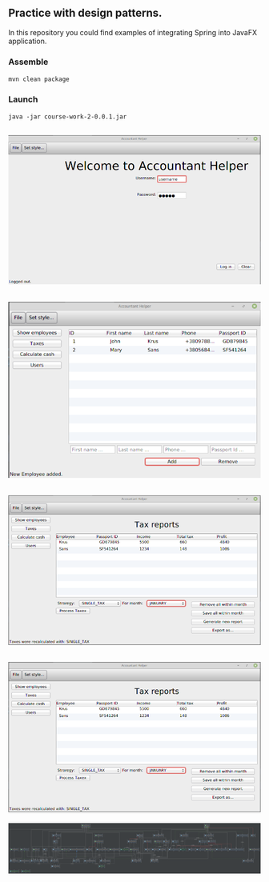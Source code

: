 ## Practice with design patterns.

In this repository you could find examples of integrating Spring into JavaFX application.

### Assemble
```
mvn clean package
```

### Launch
```
java -jar course-work-2-0.0.1.jar
```
![Login view](https://github.com/Abrasha/CourseWork/blob/master/images/login_window.png)
---
![Employees view](https://github.com/Abrasha/CourseWork/blob/master/images/employees.png)
---
![Tax view](https://github.com/Abrasha/CourseWork/blob/master/images/tax_reports.png)
---
![Tax view](https://github.com/Abrasha/CourseWork/blob/master/images/tax_reports.png)
---
![Class diagram](https://github.com/Abrasha/CourseWork/blob/master/images/class_diagram.png)
